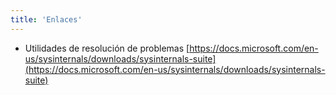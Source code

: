 ```yaml
---
title: 'Enlaces'
---
```


- Utilidades de resolución de problemas
  [https://docs.microsoft.com/en-us/sysinternals/downloads/sysinternals-suite](https://docs.microsoft.com/en-us/sysinternals/downloads/sysinternals-suite)